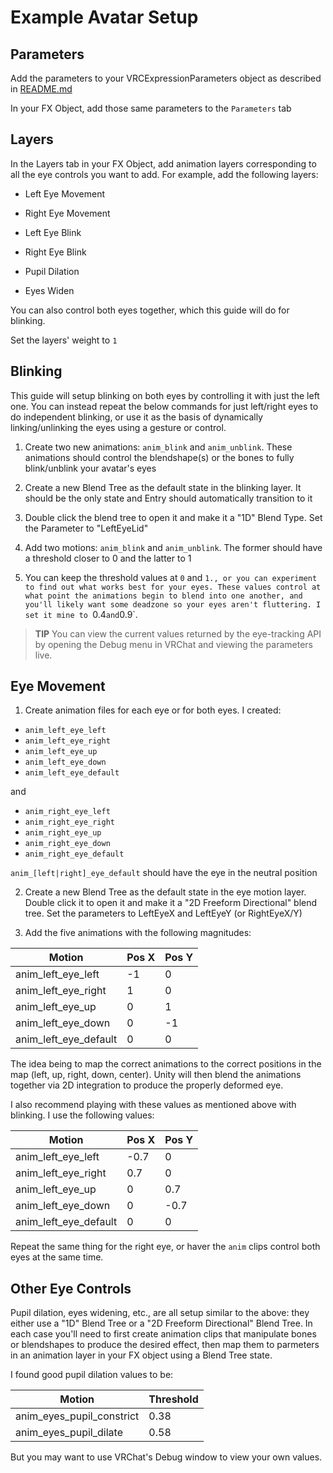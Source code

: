 # Example Avatar Setup

## Parameters

Add the parameters to your VRCExpressionParameters object as described in [README.md](README.md)

In your FX Object, add those same parameters to the `Parameters` tab

## Layers

In the Layers tab in your FX Object, add animation layers corresponding to all the eye controls you want to add. For example, add the following layers: 

* Left Eye Movement

* Right Eye Movement

* Left Eye Blink

* Right Eye Blink

* Pupil Dilation

* Eyes Widen

You can also control both eyes together, which this guide will do for blinking.

Set the layers' weight to `1`

## Blinking

This guide will setup blinking on both eyes by controlling it with just the left one. You can instead repeat the below commands for just left/right eyes to do independent blinking, or use it as the basis of dynamically linking/unlinking the eyes using a gesture or control.

1. Create two new animations: `anim_blink` and `anim_unblink`. These animations should control the blendshape(s) or the bones to fully blink/unblink your avatar's eyes

2. Create a new Blend Tree as the default state in the blinking layer. It should be the only state and Entry should automatically transition to it 

3. Double click the blend tree to open it and make it a "1D" Blend Type. Set the Parameter to "LeftEyeLid" 

4. Add two motions: `anim_blink` and `anim_unblink`. The former should have a threshold closer to 0 and the latter to 1

5. You can keep the threshold values at `0` and `1., or you can experiment to find out what works best for your eyes. These values control at what point the animations begin to blend into one another, and you'll likely want some deadzone so your eyes aren't fluttering. I set it mine to `0.4` and `0.9`.

> **TIP** You can view the current values returned by the eye-tracking API by opening the Debug menu in VRChat and viewing the parameters live.

## Eye Movement

1. Create animation files for each eye or for both eyes. I created:

* `anim_left_eye_left`
* `anim_left_eye_right`
* `anim_left_eye_up`
* `anim_left_eye_down`
* `anim_left_eye_default`

and

* `anim_right_eye_left`
* `anim_right_eye_right`
* `anim_right_eye_up`
* `anim_right_eye_down`
* `anim_right_eye_default`

`anim_[left|right]_eye_default` should have the eye in the neutral position

2. Create a new Blend Tree as the default state in the eye motion layer. Double click it to open it and make it a "2D Freeform Directional" blend tree. Set the parameters to LeftEyeX and LeftEyeY (or RightEyeX/Y)

3. Add the five animations with the following magnitudes: 

|Motion|Pos X|Pos Y|
|---|---|---|
|anim_left_eye_left|-1|0|
|anim_left_eye_right|1|0|
|anim_left_eye_up|0|1|
|anim_left_eye_down|0|-1|
|anim_left_eye_default|0|0|

The idea being to map the correct animations to the correct positions in the map (left, up, right, down, center). Unity will then blend the animations together via 2D integration to produce the properly deformed eye.

I also recommend playing with these values as mentioned above with blinking. I use the following values:

|Motion|Pos X|Pos Y|
|---|---|---|
|anim_left_eye_left|-0.7|0|
|anim_left_eye_right|0.7|0|
|anim_left_eye_up|0|0.7|
|anim_left_eye_down|0|-0.7|
|anim_left_eye_default|0|0|

Repeat the same thing for the right eye, or haver the `anim` clips control both eyes at the same time.

## Other Eye Controls

Pupil dilation, eyes widening, etc., are all setup similar to the above: they either use a "1D" Blend Tree or a "2D Freeform Directional" Blend Tree. In each case you'll need to first create animation clips that manipulate bones or blendshapes to produce the desired effect, then map them to parmeters in an animation layer in your FX object using a Blend Tree state.

I found good pupil dilation values to be:

|Motion|Threshold
|---|---|
|anim_eyes_pupil_constrict|0.38
|anim_eyes_pupil_dilate|0.58

But you may want to use VRChat's Debug window to view your own values.
